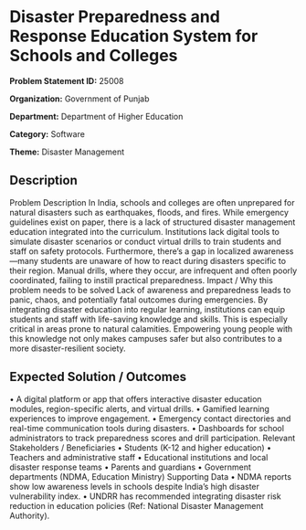 # Disaster Preparedness and Response Education System for Schools and Colleges

**Problem Statement ID:** 25008

**Organization:** Government of Punjab

**Department:** Department of Higher Education

**Category:** Software

**Theme:** Disaster Management

## Description

Problem Description In India, schools and colleges are often unprepared for natural disasters such as earthquakes, floods, and fires. While emergency guidelines exist on paper, there is a lack of structured disaster management education integrated into the curriculum. Institutions lack digital tools to simulate disaster scenarios or conduct virtual drills to train students and staff on safety protocols. Furthermore, there’s a gap in localized awareness—many students are unaware of how to react during disasters specific to their region. Manual drills, where they occur, are infrequent and often poorly coordinated, failing to instill practical preparedness. Impact / Why this problem needs to be solved Lack of awareness and preparedness leads to panic, chaos, and potentially fatal outcomes during emergencies. By integrating disaster education into regular learning, institutions can equip students and staff with life-saving knowledge and skills. This is especially critical in areas prone to natural calamities. Empowering young people with this knowledge not only makes campuses safer but also contributes to a more disaster-resilient society.

## Expected Solution / Outcomes

• A digital platform or app that offers interactive disaster education modules, region-specific alerts, and virtual drills. • Gamified learning experiences to improve engagement. • Emergency contact directories and real-time communication tools during disasters. • Dashboards for school administrators to track preparedness scores and drill participation. Relevant Stakeholders / Beneficiaries • Students (K-12 and higher education) • Teachers and administrative staff • Educational institutions and local disaster response teams • Parents and guardians • Government departments (NDMA, Education Ministry) Supporting Data • NDMA reports show low awareness levels in schools despite India’s high disaster vulnerability index. • UNDRR has recommended integrating disaster risk reduction in education policies (Ref: National Disaster Management Authority).

